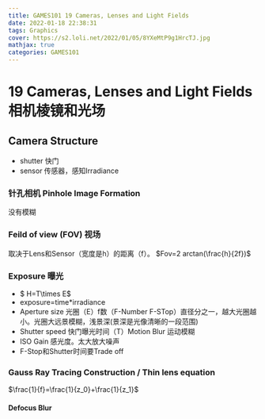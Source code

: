 ```yaml
---
title: GAMES101 19 Cameras, Lenses and Light Fields
date: 2022-01-18 22:38:31
tags: Graphics 
cover: https://s2.loli.net/2022/01/05/8YXeMtP9g1HrcTJ.jpg
mathjax: true
categories: GAMES101
---
```

# 19 Cameras, Lenses and Light Fields 相机棱镜和光场
## Camera Structure
- shutter 快门
- sensor 传感器，感知Irradiance

### 针孔相机 Pinhole Image Formation
没有模糊

### Feild of view (FOV) 视场
取决于Lens和Sensor（宽度是h）的距离（f）。 $Fov=2 arctan(\frac{h}{2f})$

### Exposure 曝光
- $ H=T\times E$
- exposure=time*irradiance
- Aperture size 光圈（E）f数（F-Number F-STop）直径分之一，越大光圈越小。光圈大远景模糊，浅景深(景深是光像清晰的一段范围)
- Shutter speed 快门曝光时间（T）Motion Blur 运动模糊
- ISO Gain 感光度。太大放大噪声
- F-Stop和Shutter时间要Trade off

### Gauss Ray Tracing Construction / Thin lens equation
$\frac{1}{f}=\frac{1}{z_0}+\frac{1}{z_1}$
#### Defocus Blur



